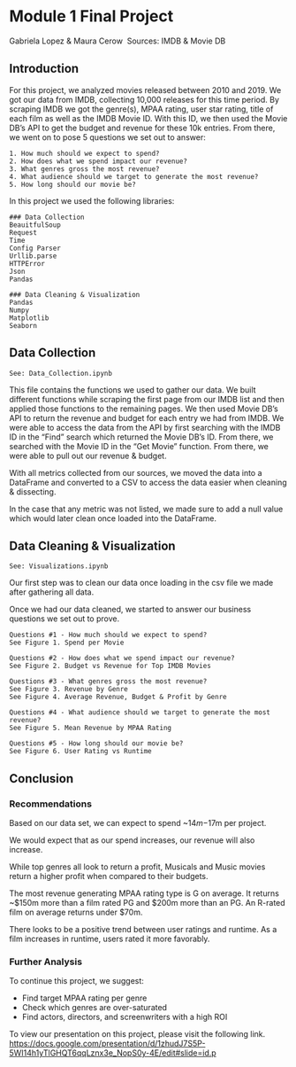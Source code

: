 # Module 1 Final Project

Gabriela Lopez & Maura Cerow 
Sources: IMDB & Movie DB

## Introduction

For this project, we analyzed movies released between 2010 and 2019. We got our data from IMDB, collecting 10,000 releases for this time period. By scraping IMDB we got the genre(s), MPAA rating, user star rating, title of each film as well as the IMDB Movie ID. With this ID, we then used the Movie DB’s API to get the budget and revenue for these 10k entries. From there, we went on to pose 5 questions we set out to answer:

	1. How much should we expect to spend?
	2. How does what we spend impact our revenue?
	3. What genres gross the most revenue?
	4. What audience should we target to generate the most revenue?
	5. How long should our movie be?

In this project we used the following libraries:

	### Data Collection
	BeauitfulSoup
	Request
	Time
	Config Parser
	Urllib.parse
	HTTPError
	Json
	Pandas

	### Data Cleaning & Visualization
	Pandas
	Numpy
	Matplotlib
	Seaborn

## Data Collection

	See: Data_Collection.ipynb

This file contains the functions we used to gather our data. We built different functions while scraping the first page from our IMDB list and then applied those functions to the remaining pages. We then used Movie DB’s API to return the revenue and budget for each entry we had from IMDB. We were able to access the data from the API by first searching with the IMDB ID in the “Find” search which returned the Movie DB’s ID. From there, we searched with the Movie ID in the “Get Movie” function. From there, we were able to pull out our revenue & budget.

With all metrics collected from our sources, we moved the data into a DataFrame and converted to a CSV to access the data easier when cleaning & dissecting.

In the case that any metric was not listed, we made sure to add a null value which would later clean once loaded into the DataFrame.

## Data Cleaning & Visualization

	See: Visualizations.ipynb

Our first step was to clean our data once loading in the csv file we made after gathering all data.

Once we had our data cleaned, we started to answer our business questions we set out to prove.

	Questions #1 - How much should we expect to spend?
	See Figure 1. Spend per Movie

	Questions #2 - How does what we spend impact our revenue?
	See Figure 2. Budget vs Revenue for Top IMDB Movies

	Questions #3 - What genres gross the most revenue?
	See Figure 3. Revenue by Genre
	See Figure 4. Average Revenue, Budget & Profit by Genre

	Questions #4 - What audience should we target to generate the most revenue?
	See Figure 5. Mean Revenue by MPAA Rating

	Questions #5 - How long should our movie be?
	See Figure 6. User Rating vs Runtime


## Conclusion

### Recommendations
Based on our data set, we can expect to spend ~$14m-$17m per project.

We would expect that as our spend increases, our revenue will also increase.

While top genres all look to return a profit, Musicals and Music movies return a higher profit when compared to their budgets.

The most revenue generating MPAA rating type is G on average. It returns ~$150m more than a film rated PG and $200m more than an PG. An R-rated film on average returns under $70m.

There looks to be a positive trend between user ratings and runtime. As a film increases in runtime, users rated it more favorably.

### Further Analysis
To continue this project, we suggest:
* Find target MPAA rating per genre
* Check which genres are over-saturated
* Find actors, directors, and screenwriters with a high ROI

To view our presentation on this project, please visit the following link.
https://docs.google.com/presentation/d/1zhudJ7S5P-5WI14h1yTlGHQT6qqLznx3e_NopS0y-4E/edit#slide=id.p
